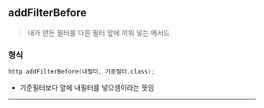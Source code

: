 ## addFilterBefore

> 내가 만든 필터를 다른 필터 앞에 끼워 넣는 메서드

### 형식

```c
http.addFilterBefore(내필터, 기준필터.class);
```

- 기준필터보다 앞에 내필터를 넣으셈이라는 뜻임

---

